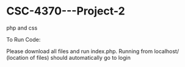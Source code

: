 # CSC-4370---Project-2
php and css

To Run Code:

Please download all files and run index.php. Running from localhost/ (location of files) should automatically go to login
